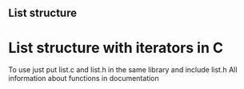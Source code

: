 ## List structure

# List structure with iterators in C
To use just put list.c and list.h in the same library and include list.h 
All information about functions in documentation

